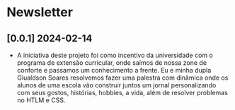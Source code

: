 # Newsletter

## [0.0.1] 2024-02-14
- A iniciativa deste projeto foi como incentivo da universidade com o programa de extensão curricular, onde saímos de nossa zone de conforte e passamos um conhecimento a frente. Eu e minha dupla Giualdson Soares resolvemos fazer uma palestra com dinâmica onde os alunos de uma escola vão construir juntos um jornal personalizando com seus gostos, histórias, hobbies, a vida, além de resolver problemas no HTLM e CSS.